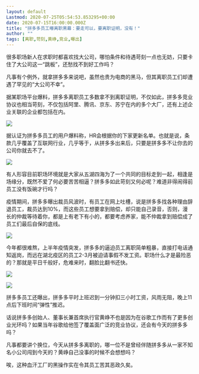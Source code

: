 ```yaml
---
layout: default
Lastmod: 2020-07-25T05:54:53.853295+00:00
date: 2020-07-15T16:00:00.000Z
title: "拼多多员工曝离职黑幕：要走可以，要离职证明，没有！"
author: ""
tags: [离职,苛刻,黄峥,竞业,曝出]
---
```


很多职场新人在求职时都喜欢找大公司，哪怕条件和待遇苛刻一点也无妨，只要卡住了大公司这一“跳板”，还愁找不到好工作吗？

凡事有个例外，就拿拼多多来说吧，虽然也贵为电商的黑马，但其离职员工们却遭遇了罕见的“大公司不幸”。

据某职场平台爆料，拼多多离职员工多数拿不到离职证明，不仅如此，拼多多竞业协议也相当苛刻，不仅包括阿里、腾讯、京东、苏宁在内的多个大厂，还有上述企业关联的企业都包括在内。

![](https://images.weserv.nl/?url=https%3A//pics4.baidu.com/feed/060828381f30e924805c4cb548d294001f95f79f.jpeg%3Ftoken%3De2a0624a7788ffa871d64183dadb803c)

据认证为拼多多员工的用户爆料称，HR会根据你的下家更新名单。也就是说，条款几乎覆盖了互联网行业，几乎等于，从拼多多出来后，只要是拼多多不让你去的公司你就去不了。

![](https://images.weserv.nl/?url=https%3A//pics3.baidu.com/feed/3c6d55fbb2fb431669c9602f2a7ebc250bf7d3f5.jpeg%3Ftoken%3Dfafba2c9638a151b22ed1a81f69120a3)

有人形容目前职场环境就是大家从五湖四海为了一个共同的目标走到一起，相逢是场缘分，既然不爱了何必要苦苦相逼？拼多多如此苛刻又何必呢？难道非得闹得前员工没有饭碗才行吗？

疫情期间，拼多多曝出裁员风波时，有员工在网上吐槽，说是拼多多找各种理由辞退员工，裁员达到10%，而这些员工想要拿到赔偿，却只能自己录音，否则，漫长的仲裁等待着你，都是上有老下有小的，都要考虑养家，能不仲裁拿到赔偿成了员工们最后自保的底线。

![](https://images.weserv.nl/?url=https%3A//pics2.baidu.com/feed/1e30e924b899a901039fa0e91b4ff07d0008f5ac.jpeg%3Ftoken%3D22310bdb439f43d80ec7109464602f97)

今年都很难熬，上半年疫情突发，拼多多的逼迫员工离职简单粗暴，直接打电话通知返岗，而远在湖北疫区的员工2-3月被迫请事假不发工资。职场什么才是最险恶的？那就是平日千般好，危难来时，翻脸比翻书还快。

![](https://images.weserv.nl/?url=https%3A//pics4.baidu.com/feed/c8ea15ce36d3d539d637cd98335d1356342ab040.jpeg%3Ftoken%3D470eaf4a9fe187d72b35387d329a58eb)

![](https://images.weserv.nl/?url=https%3A//pics4.baidu.com/feed/77094b36acaf2edd5495fdcd88cafbef3801938b.jpeg%3Ftoken%3D3606192a3688dc19dd47307d128cf77e)

拼多多员工还曝出，拼多多平时上班迟到一分钟扣三小时工资，风雨无阻，晚上11点后下班时间“弹性”推迟。

话说拼多多创始人、董事长兼首席执行官黄峥不也是因为在谷歌工作而有了更多创业光环吗？如果当年谷歌给他签了覆盖面广泛的竞业协议，还会有今天的拼多多吗？

凡事都要讲个换位，今天从拼多多离职的，哪一位不是曾经伴随拼多多从一家不知名小公司闯到今天的？黄峥自己没事的时候不会想想吗？

唉，这种血汗工厂的黑操作实在令其员工苦其恶政久矣。

